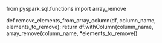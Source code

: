 from pyspark.sql.functions import array_remove

def remove_elements_from_array_column(df, column_name, elements_to_remove):
    return df.withColumn(column_name, array_remove(column_name, *elements_to_remove))
